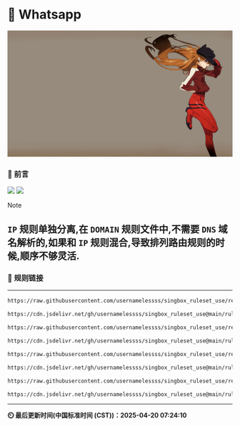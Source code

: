 
# 🧸 Whatsapp
![](https://raw.githubusercontent.com/usernamelessss/picture-bed/main/images/202504042256831.jpg)
### 📣 前言
![](https://shields.io/badge/-移除重复规则-ff69b4) ![](https://shields.io/badge/-IP&nbsp;规则单独存放不与&nbsp;DOMAIN&nbsp;等混合-green)
> [!NOTE]
**`IP` 规则单独分离,在 `DOMAIN` 规则文件中,不需要 `DNS` 域名解析的,如果和 `IP` 规则混合,导致排列路由规则的时候,顺序不够灵活.**
---

###  🔗 规则链接
---

```url
https://raw.githubusercontent.com/usernamelessss/singbox_ruleset_use/refs/heads/main/rule/Whatsapp/Whatsapp_IP.json
```

```url
https://cdn.jsdelivr.net/gh/usernamelessss/singbox_ruleset_use@main/rule/Whatsapp/Whatsapp_IP.json
```

```url
https://raw.githubusercontent.com/usernamelessss/singbox_ruleset_use/refs/heads/main/rule/Whatsapp/Whatsapp_IP.srs
```

```url
https://cdn.jsdelivr.net/gh/usernamelessss/singbox_ruleset_use@main/rule/Whatsapp/Whatsapp_IP.srs
```

```url
https://raw.githubusercontent.com/usernamelessss/singbox_ruleset_use/refs/heads/main/rule/Whatsapp/Whatsapp_No_IP.json
```

```url
https://cdn.jsdelivr.net/gh/usernamelessss/singbox_ruleset_use@main/rule/Whatsapp/Whatsapp_No_IP.json
```

```url
https://raw.githubusercontent.com/usernamelessss/singbox_ruleset_use/refs/heads/main/rule/Whatsapp/Whatsapp_No_IP.srs
```

```url
https://cdn.jsdelivr.net/gh/usernamelessss/singbox_ruleset_use@main/rule/Whatsapp/Whatsapp_No_IP.srs
```

---
**⏲️ 最后更新时间(中国标准时间 (CST))：2025-04-20 07:24:10**